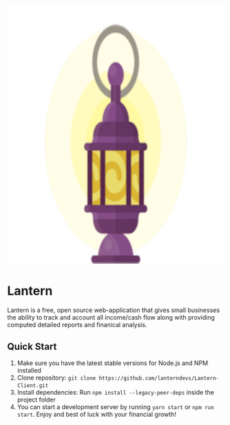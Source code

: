 <div align="center">
    <h1>
        <br>
            <img src=".github/lanternlogo.png" height="600" width="600">
    </h1>
</div>


# Lantern

Lantern is a free, open source web-application that gives small businesses the ability to track and account all income/cash flow along with providing computed detailed reports and finanical analysis.



<h2>
    Quick Start
</h2>
<ol>
    <li>Make sure you have the latest stable versions for Node.js and NPM installed</li>
    <li>Clone repository: <code>git clone https://github.com/lanterndevs/Lantern-Client.git</code></li>
    <li>Install dependencies: Run <code>npm install --legacy-peer-deps</code> inside the project folder</li>
  <li>You can start a development server by running <code>yarn start</code> or <code>npm run start</code>. Enjoy and best of luck with your financial growth!</li>
</ol>
